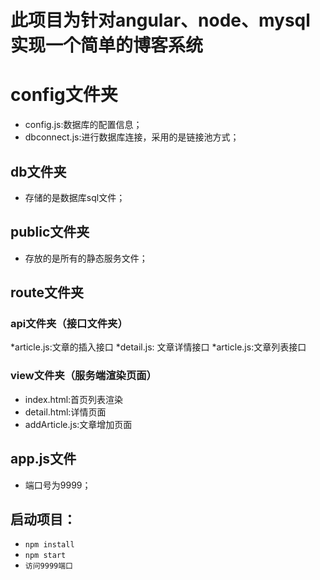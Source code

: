 # 此项目为针对angular、node、mysql实现一个简单的博客系统


# config文件夹
* config.js:数据库的配置信息；
* dbconnect.js:进行数据库连接，采用的是链接池方式；

## db文件夹
* 存储的是数据库sql文件；

## public文件夹
* 存放的是所有的静态服务文件；

## route文件夹

### api文件夹（接口文件夹）

*article.js:文章的插入接口
*detail.js: 文章详情接口
*article.js:文章列表接口

### view文件夹（服务端渲染页面）

* index.html:首页列表渲染
* detail.html:详情页面 
* addArticle.js:文章增加页面


## app.js文件

* 端口号为9999；

## 启动项目：

* `npm install`
* `npm start` 
* `访问9999端口`
